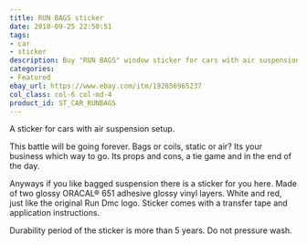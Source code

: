 ```yaml
---
title: RUN BAGS sticker
date: 2018-09-25 22:50:51
tags:
- car
- sticker
description: Buy "RUN BAGS" window sticker for cars with air suspension. Visually designed to look like RUN DMC logo.
categories:
- Featured
ebay_url: https://www.ebay.com/itm/192856965237
col_class: col-6 col-md-4
product_id: ST_CAR_RUNBAGS
---
```


A sticker for cars with air suspension setup.

<!-- more -->
<!-- {% asset_img content-image run-bags-stance-jdm-sticker.jpg 'Run Bags window vinyl sticker for bagged car"Run Bags window vinyl sticker for stanced lowered cars on air suspension"' %} -->

This battle will be going forever. Bags or coils, static or air? Its your business which way to go. Its props and cons, a tie game and in the end of the day.

Anyways if you like bagged suspension there is a sticker for you here. Made of two glossy ORACAL® 651 adhesive glossy vinyl layers. White and red, just like the original Run Dmc logo. Sticker comes with a transfer tape and application instructions.

Durability period of the sticker is more than 5 years. Do not pressure wash.
